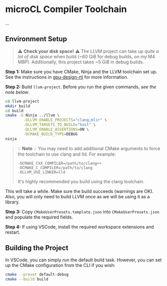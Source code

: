 # microCL Compiler Toolchain

...

## Environment Setup

> :warning: **Check your disk space!** :warning: The LLVM project can take up *quite a lot of disk space* when build (~60 GiB for debug builds, on my M4 MBP). Additionally, this project takes ~5 GiB in debug builds.

**Step 1:** Make sure you have CMake, Ninja and the LLVM toolchain set up. See the instructions in [gpu-design-rtl](https://github.com/open-gpu-project/gpu-design-rtl/blob/main/README.md) for more information.

**Step 2:** Build `llvm-project`. Before you run the given commands, *see the note below*.
```bash
cd llvm-project
mkdir build
cd build
cmake -G Ninja ../llvm \
        -DLLVM_ENABLE_PROJECTS="clang;mlir" \
        -DLLVM_TARGETS_TO_BUILD="host" \
        -DLLVM_ENABLE_ASSERTIONS=ON \
        -DCMAKE_BUILD_TYPE=DEBUG
ninja
```

> :bulb: **Note** :bulb: You may need to add additional CMake arguments to force the toolchain to use clang and lld. For example:
>  ```
>  -DCMAKE_CXX_COMPILER=/path/to/clang++
>  -DCMAKE_C_COMPILER=/path/to/clang
>  -DLLVM_USE_LINKER=lld
>  ```
> It's highly recommended you build using the clang toolchain.

This will take a while. Make sure the build succeeds (warnings are OK). Also, you will only need to build LLVM once as we will be using it as a library.

**Step 3:** Copy `CMakeUserPresets.template.json` into `CMakeUserPresets.json` and populate the required fields.

**Step 4:** If using VSCode, install the required workspace extensions and restart.

## Building the Project

In VSCode, you can simply run the default build task. However, you can set up the CMake configuration from the CLI if you wish:
```bash
cmake --preset default-debug
cmake --build build
```
